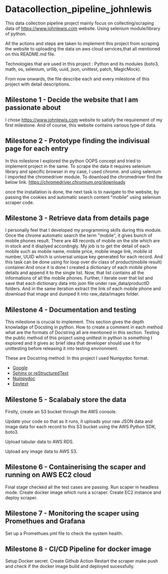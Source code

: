 # Datacollection_pipeline_johnlewis
This data collection pipeline project mainly focus on collecting/scraping data of https://www.johnlewis.com website. 
Using selenium module/library of python. 

All the actions and steps are taken to implement this project from scraping the website to uploading the data on aws cloud services,that all mentioned on this README.md file.

Technologies that are used in this project : Python and its modules (boto3, math, os, selenium, urllib, uuid, json, unittest, patch, MagicMock).

From now onwards, the file describe each and every milestone of this project with detail descriptions.
## Milestone 1 - Decide the website that I am passionate about
I chose https://www.johnlewis.com website to satisfy the requirement of my first milestone. And of course, this website contains various type of data.

## Milestone 2 - Prototype finding the indivisual page for each entry
In this milestone I explored the python OOPS concept and tried to implement project in the same. To scrape the data it requires selenium library and specific browser in my case, I used chrome. and using selenium I imported the chromedriver module. To download the chromedriver find the below link.
https://chromedriver.chromium.org/downloads

once the installation is done, the next task is to navigate to the website, by passing the cookies and automatic search content "mobile" using selenium scraper code.

## Milestone 3 - Retrieve data from details page
I personally feel that I developed my programming skills during this module. 
Once the chrome automatic search the term "mobile", it gives bunch of mobile phones result. There are 48 records of mobile on the site which are in stock and it displyed accordingly. My job is to get the detail of each mobile such as mobile name, mobile price, mobile image link, mobile id number, UUID which is universal unique key generated for each record. And this task can be done using for loop over div class of product(mobile result) container.And once it is done I created a dictionary of each mobile phone details and append it to the single list. Now, that list contains all the informations of all the mobile phones. Further, I iterate over that list and save that each dictionary data into json file under raw_data/productID folders. And in the same iteration extract the link of each mobile phone and download that image and dumped it into raw_data/images folder.

## Milestone 4 - Documentation and testing
This milestone is crucial to implement. This section gives the depth knowladge of Docsting in python. How to create a comment in each method what are the formats of Docstring all are mentioned in this section. Testing the public method of this project using unittest in python is something I explored and it gives ac brief idea that developer should use it for unittesting before releasing it into testing environment.

These are Docstring method: In this project I used Numpydoc format.
- [Google](https://google.github.io/styleguide/pyguide.html)
- [Sphinx or reStructuredText](http://sphinx-doc.org/markup/desc.html)
- [Numpydoc](https://numpydoc.readthedocs.io/en/latest/format.html)
- [Epytext](https://epytext.readthedocs.io/en/latest/format.html)

## Milestone 5 - Scalabaly store the data
Firstly, create an S3 bucket through the AWS console.

Update your code so that as it runs, it uploads your raw JSON data and image data for each record to this S3 bucket using the AWS Python SDK, boto3.

Upload tabular data to AWS RDS.

Upload any image data to AWS S3.

## Milestone 6 - Containerising the scaper and running on AWS EC2 cloud 
Final stage checked all the test cases are passing.
Run scaper in headless mode.
Create docker image which runs a scraper.
Create EC2 instance and deploy scraper.

## Milestone 7 - Monitoring the scaper using Promethues and Grafana
Set up a Promethues.yml file to check the system health.

## Milestone 8 - CI/CD Pipeline for docker image
Setup Docker secret.
Create Github Action
Restart the scraper
make push and check if the docker image build and deployed sucessfully.




